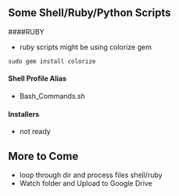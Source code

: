 ## Some Shell/Ruby/Python Scripts

####RUBY
- ruby scripts might be using colorize gem
```
sudo gem install colorize
```
#### Shell Profile Alias
- Bash_Commands.sh

#### Installers
- not ready

## More to Come
- loop through dir and process files shell/ruby
- Watch folder and Upload to Google Drive
